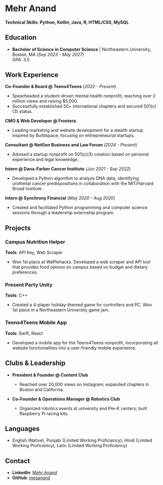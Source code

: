 # Mehr Anand

#### Technical Skills: Python, Kotlin, Java, R, HTML/CSS, MySQL

## Education
- **Bachelor of Science in Computer Science** | Northeastern University, Boston, MA (_Sep 2023 - May 2027_)  
  GPA: 3.5

## Work Experience

**Co-Founder & Board @ Teens4Teens** (_2022 - Present_)  
- Spearheaded a student-driven mental health nonprofit, reaching over 2 million views and raising $5,000.  
- Successfully established 50+ international chapters and secured 501(c)(3) status.

**CMO & Web Developer @ Frontera**  
- Leading marketing and website development for a stealth startup inspired by Buildspace, focusing on entrepreneurial startups.

**Consultant @ NetGen Business and Law Forum** (_2024 - Present_)  
- Advised a startup nonprofit on 501(c)(3) creation based on personal experience and legal knowledge.

**Intern @ Dana-Farber Cancer Institute** (_Jun 2021 - Sep 2022_)  
- Developed a Python algorithm to analyze DNA data, identifying urothelial cancer predispositions in collaboration with the MIT/Harvard Broad Institute.

**Intern @ Synchrony Financial** (_May 2020 - Aug 2020_)  
- Created and facilitated Python programming and computer science sessions through a leadership externship program.

## Projects

### Campus Nutrition Helper
**Tools**: API Key, Web Scraper  
- Won 1st place at Wafflehacks. Developed a web scraper and API tool that provides food options on campus based on budget and dietary preferences.

### Present Party Unity
**Tools**: C++  
- Created a 4-player holiday-themed game for controllers and PC. Won 1st place in a Northeastern University game jam.

### Teens4Teens Mobile App
**Tools**: Swift, React  
- Developed a mobile app for the Teens4Teens nonprofit, incorporating all website functionalities into a user-friendly mobile experience.

## Clubs & Leadership

- **President & Founder @ Content Club**  
  - Reached over 20,000 views on Instagram; expanded chapters in Boston and California.
  
- **Co-Founder & Operations Manager @ Robotics Club**  
  - Organized robotics events at university and Pre-K centers; built Raspberry Pi racing kits.

## Languages
- English (Native), Punjabi (Limited Working Proficiency), Hindi (Limited Working Proficiency), Latin (Limited Working Proficiency)

## Contact
- **LinkedIn**: [Mehr Anand](https://www.linkedin.com/in/mehr-anand/)  
- **GitHub**: [mesanand](https://github.com/mesanand)

